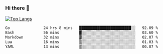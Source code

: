 ### Hi there 👋

<!--
**3Xpl0it3r/3Xpl0it3r** is a ✨ _special_ ✨ repository because its `README.md` (this file) appears on your GitHub profile.

Here are some ideas to get you started:

- 🔭 I’m currently working on ...
- 🌱 I’m currently learning ...
- 👯 I’m looking to collaborate on ...
- 🤔 I’m looking for help with ...
- 💬 Ask me about ...
- 📫 How to reach me: ...
- 😄 Pronouns: ...
- ⚡ Fun fact: ...
-->


[![Top Langs](https://github-readme-stats.vercel.app/api/top-langs/?username=3Xpl0it3r&layout=compact)](https://github.com/3Xpl0it3r/3Xpl0it3r)

<!--START_SECTION:waka-->

```txt
Go               24 hrs 8 mins   ███████████████████████░░   92.09 %
Bash             56 mins         █░░░░░░░░░░░░░░░░░░░░░░░░   03.60 %
Markdown         32 mins         ▓░░░░░░░░░░░░░░░░░░░░░░░░   02.07 %
Lua              16 mins         ▒░░░░░░░░░░░░░░░░░░░░░░░░   01.03 %
YAML             13 mins         ▒░░░░░░░░░░░░░░░░░░░░░░░░   00.87 %
```

<!--END_SECTION:waka-->
